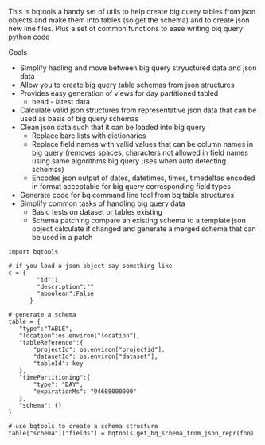 This is bqtools a handy set of utils to help create big query tables from json objects and make them into tables (so get the schema) and to create json new line files.
Plus a set of common functions to ease writing biq query python code

Goals
* Simplify hadling and move between big query stryuctured data and json data
* Allow you to create big query table schemas from json structures
* Provides easy generation of views for day partitioned tabled
  * head - latest data
* Calculate valid json structures from representative json data that can be used as basis of big query schemas
* Clean json data such that it can be loaded into big query
  * Replace bare lists with dictionaries
  * Replace field  names with vallid values that can be column names in big query (removes spaces, characters not allowed in field names using same algorithms big query uses when auto detecting schemas)
  * Encodes json output of dates, datetimes, times, timedeltas encoded in format acceptable for big query corresponding field types
* Generate code for bq command line tool from bq table structures
* Simplify common tasks of handling big query data
  * Basic tests on dataset or tables existing
  * Schema patching compare an existing schema to a template json object calculate if changed and generate a merged schema that can be used in a patch
  
```
import bqtools

# if you load a json object say something like
c = {
        "id":1,
        "description":""
        "aboolean":False
      }
      
# generate a schema
table = {
   "type":"TABLE",
   "location":os.environ["location"],
   "tableReference":{
       "projectId": os.environ["projectid"],
       "datasetId": os.environ["dataset"],
       "tableId": key
   },
   "timePartitioning":{
       "type": "DAY",
       "expirationMs": "94608000000"
   },
   "schema": {}
}

# use bqtools to create a schema structure
table["schema"]["fields"] = bqtools.get_bq_schema_from_json_repr(foo)



```
    